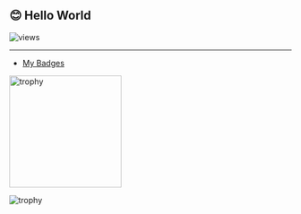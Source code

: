 ## 😊 Hello World

<p align=""> 
  <img src="https://komarev.com/ghpvc/?username=chwt9299&color=green" alt="views" /> 
</p>

---

- [My Badges](https://www.credly.com/users/wentao-chen.17e3de86)

<p align=""> 
  <img width="200" height="200" src="https://images.credly.com/size/680x680/images/185cc170-5fd7-4180-ab9a-4cd4c4537e60/image.png" alt="trophy" />
</p>

<p align=""> 
  <img src="https://github-profile-trophy.vercel.app/?username=chwt9299&row=1" alt="trophy" />
</p>

